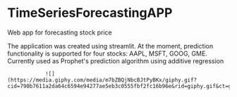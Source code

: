 # TimeSeriesForecastingAPP
Web app for forecasting stock price

The application was created using streamlit. At the moment, prediction functionality is supported for four stocks: AAPL, MSFT, GOOG, GME.
Currently used as Prophet's prediction algorithm using additive regression

                ![](https://media.giphy.com/media/m7bZBQjNbcBJtPyBKx/giphy.gif?cid=790b7611a2da64c6594e94277ae5eb3c0555fbf2fc16b96e&rid=giphy.gif&ct=g)
